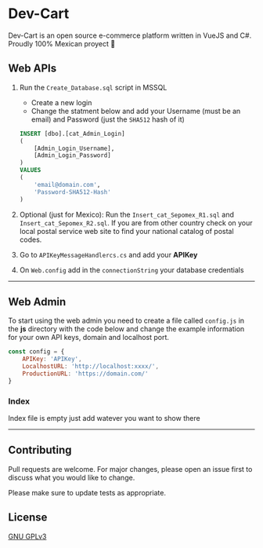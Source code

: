 # Dev-Cart
Dev-Cart is an open source e-commerce platform written in VueJS and C#. Proudly 100% Mexican proyect 🌮

## Web APIs
1. Run the ```Create_Database.sql``` script in MSSQL
   - Create a new login
   - Change the statment below and add your Username (must be an email) and Password (just the ```SHA512``` hash of it)
   ```SQL
   INSERT [dbo].[cat_Admin_Login]
   (
       [Admin_Login_Username],
       [Admin_Login_Password]
   )
   VALUES
   (
       'email@domain.com',
       'Password-SHA512-Hash'
   )
     ```
   
3. Optional (just for Mexico): Run the ```Insert_cat_Sepomex_R1.sql``` and ```Insert_cat_Sepomex_R2.sql```. If you are from other country check on your local postal service web site to find your national catalog of postal codes.

2. Go to ```APIKeyMessageHandlercs.cs``` and add your **APIKey**

3. On ```Web.config``` add in the ```connectionString``` your database credentials
___

## Web Admin
To start using the web admin you need to create a file called ```config.js``` in the **js** directory with the code below and change the example information for your own API keys, domain and localhost port.

```javascript
const config = {
    APIKey: 'APIKey',
    LocalhostURL: 'http://localhost:xxxx/',
    ProductionURL: 'https://domain.com/'
}
```

### Index
Index file is empty just add watever you want to show there
___


## Contributing
Pull requests are welcome. For major changes, please open an issue first to discuss what you would like to change.

Please make sure to update tests as appropriate.

## License
[GNU GPLv3](https://choosealicense.com/licenses/gpl-3.0/)